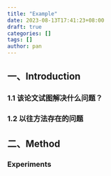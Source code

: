 ```yaml
---
title: "Example"
date: 2023-08-13T17:41:23+08:00
draft: true
categories: []
tags: []
author: pan
---
```


## 一、Introduction

### 1.1 该论文试图解决什么问题？

### 1.2 以往方法存在的问题

## 二、Method

### Experiments

